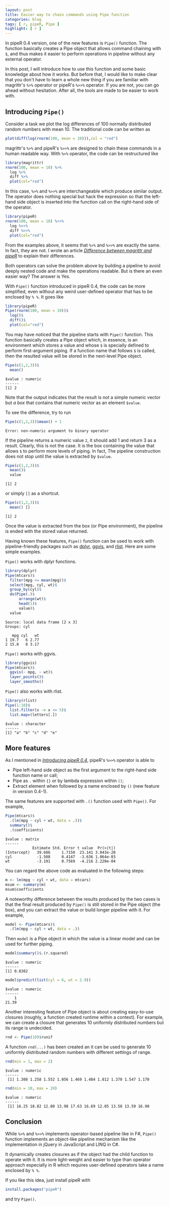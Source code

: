 ```yaml
---
layout: post
title: Easier way to chain commands using Pipe function
categories: blog
tags: [ r, pipeR, Pipe ]
highlight: [ r ]
---
```




In pipeR 0.4 version, one of the new features is `Pipe()` function. The function basically creates a Pipe object that allows command chaining with `$`, and thus makes it easier to perform operations in pipeline without any external operator.

In this post, I will introduce how to use this function and some basic knowledge about how it works. But before that, I would like to make clear that you don't have to learn a whole new thing if you are familiar with magrittr's `%>%` operator or pipeR's `%>>%` operator. If you are not, you can go ahead without hesitation. After all, the tools are made to be easier to work with.

## Introducing `Pipe()`

Consider a task we plot the log differences of 100 normally distributed random numbers with mean 10. The traditional code can be written as 

```r
plot(diff(log(rnorm(100, mean = 10))),col = "red")
```

magrittr's `%>%` and pipeR's `%>>%` are designed to chain these commands in a human readable way. With `%>%` operator, the code can be restructured like

```r
library(magrittr)
rnorm(100, mean = 10) %>%
  log %>%
  diff %>%
  plot(col="red")
```

In this case, `%>%` and `%>>%` are interchangeable which produce similar output. The operator does nothing special but hack the expression so that the left-hand side object is inserted into the function call on the right-hand side of the operator.

```r
library(pipeR)
rnorm(100, mean = 10) %>>%
  log %>>%
  diff %>>%
  plot(col="red")
```

From the examples above, it seems that `%>%` and `%>>%` are exactly the same. In fact, they are not. I wrote an article *[Difference between magrittr and pipeR](http://renkun.me/blog/2014/08/08/difference-between-magrittr-and-pipeR.html)* to explain their differences.

Both operators can solve the problem above by building a pipeline to avoid deeply nested code and make the operations readable. But is there an even easier way? The answer is Yes.

With `Pipe()` function introduced in pipeR 0.4, the code can be more simplified, even without any weird user-defined operator that has to be enclosed by `% %`. It goes like

```r
library(pipeR)
Pipe(rnorm(100, mean = 10))$
  log()$
  diff()$
  plot(col="red")
```

You may have noticed that the pipeline starts with `Pipe()` function. This function basically creates a Pipe object which, in essence, is an environment which stores a value and whose `$` is specially defined to perform first-argument piping. If a function name that  follows `$` is called, then the resulted value will be stored in the next-level Pipe object. 


```r
Pipe(c(1,2,3))$
  mean()
```

```
$value : numeric 
------
[1] 2
```

Note that the output indicates that the result is not a simple numeric vector but *a box* that contains that numeric vector as an element `$value`. 

To see the difference, try to run


```r
Pipe(c(1,2,3))$mean() + 1
```

```
Error: non-numeric argument to binary operator
```

If the pipeline returns a numeric value `2`, it should add 1 and return 3 as a result. Clearly, this is not the case. It is the box containing the value that allows `$` to perform more levels of piping. In fact, The pipeline construction does not stop until the value is extracted by `$value`.


```r
Pipe(c(1,2,3))$
  mean()$
  value
```

```
[1] 2
```

or simply `[]` as a shortcut.


```r
Pipe(c(1,2,3))$
  mean() []
```

```
[1] 2
```

Once the value is extracted from the box (or Pipe environment), the pipeline is ended with the stored value returned. 

Having known these features, `Pipe()` function can be used to work with pipeline-friendly packages such as [dplyr](https://github.com/hadley/dplyr), [ggvis](http://ggvis.rstudio.com/), and [rlist](http://renkun.me/rlist/). Here are some simple examples. 

`Pipe()` works with dplyr functions.


```r
library(dplyr)
Pipe(mtcars)$
  filter(mpg <= mean(mpg))$
  select(mpg, cyl, wt)$
  group_by(cyl)$
  do(Pipe(.)$
      arrange(wt)$
      head(1)$
      value)$
  value
```

```
Source: local data frame [2 x 3]
Groups: cyl

   mpg cyl   wt
1 19.7   6 2.77
2 15.8   8 3.17
```

`Pipe()` works with ggvis.

```r
library(ggvis)
Pipe(mtcars)$
  ggvis(~ mpg, ~ wt)$
  layer_points()$
  layer_smooths()
```

`Pipe()` also works with rlist.


```r
library(rlist)
Pipe(1:10)$
  list.filter(x -> x <= 5)$
  list.mapv(letters[.])
```

```
$value : character 
------
[1] "a" "b" "c" "d" "e"
```

## More features

As I mentioned in *[Introducing pipeR 0.4](http://renkun.me/blog/2014/08/04/introducing-pipeR-0.4.html)*, pipeR's `%>>%` operator is able to 

* Pipe left-hand side object as the first argument to the right-hand side function name or call;
* Pipe as `.` within `{}` or by lambda expression within `()`;
* Extract element when followed by a name enclosed by `()` (new feature in version 0.4-1). 

The same features are supported with `.()` function used with `Pipe()`. For example,


```r
Pipe(mtcars)$
  .(lm(mpg ~ cyl + wt, data = .))$
  summary()$
  .(coefficients)
```

```
$value : matrix 
------
            Estimate Std. Error t value  Pr(>|t|)
(Intercept)   39.686     1.7150  23.141 3.043e-20
cyl           -1.508     0.4147  -3.636 1.064e-03
wt            -3.191     0.7569  -4.216 2.220e-04
```

You can regard the above code as evaluated in the following steps:

```r
m <- lm(mpg ~ cyl + wt, data = mtcars)
msum <- summary(m)
msum$coefficients
```

A noteworthy difference between the results produced by the two cases is that the final result produced by `Pipe()` is still stored in the Pipe object (the box), and you can extract the value or build longer pipeline with it. For example,


```r
model <- Pipe(mtcars)$
  .(lm(mpg ~ cyl + wt, data = .))
```

Then `model` is a Pipe object in which the value is a linear model and can be used for further piping.


```r
model$summary()$.(r.squared)
```

```
$value : numeric 
------
[1] 0.8302
```

```r
model$predict(list(cyl = 6, wt = 2.9))
```

```
$value : numeric 
------
    1 
21.39 
```

Another interesting feature of Pipe object is about creating easy-to-use closures (roughly, a function created runtime within a context). For example, we can create a closure that generates 10 uniformly distributed numbers but its range is undecided.


```r
rnd <- Pipe(10)$runif
```

A function `rnd(...)` has been created an it can be used to generate 10 uniformly distributed random numbers with different settings of range.


```r
rnd(min = 1, max = 2)
```

```
$value : numeric 
------
 [1] 1.308 1.258 1.552 1.056 1.469 1.484 1.812 1.370 1.547 1.170
```

```r
rnd(min = 10, max = 20)
```

```
$value : numeric 
------
 [1] 16.25 18.82 12.80 13.98 17.63 16.69 12.05 13.58 13.59 16.90
```

## Conclusion

While `%>%` and `%>>%` implements operator-based pipeline like in F#, `Pipe()` function implements an object-like pipeline mechanism like the implementation in jQuery in JavaScript and LINQ in C#.

It dynamically creates closures as if the object had the child function to operate with it. It is more light-weight and easier to type than operator approach especially in R which requires user-defined operators take a name enclosed by `% %`.

If you like this idea, just install pipeR with

```r
install.packages("pipeR")
```

and try `Pipe()`.
